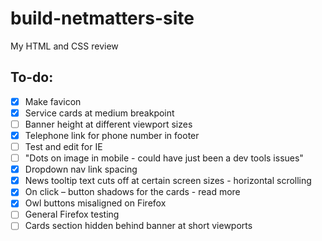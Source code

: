 # build-netmatters-site
My HTML and CSS review

## To-do:
- [x] Make favicon
- [x] Service cards at medium breakpoint
- [ ] Banner height at different viewport sizes
- [x] Telephone link for phone number in footer
- [ ] Test and edit for IE
- [ ] "Dots on image in mobile - could have just been a dev tools issues"
- [x] Dropdown nav link spacing
- [x] News tooltip text cuts off at certain screen sizes - horizontal scrolling
- [x] On click – button shadows for the cards - read more
- [x] Owl buttons misaligned on Firefox
- [ ] General Firefox testing
- [ ] Cards section hidden behind banner at short viewports
